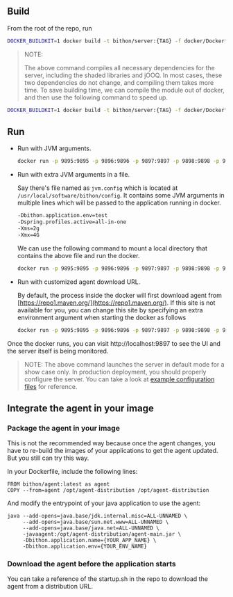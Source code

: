 <!--
  ~
  ~ Copyright 2020 bithon.org
  ~
  ~ Licensed under the Apache License, Version 2.0 (the "License");
  ~ you may not use this file except in compliance with the License.
  ~ You may obtain a copy of the License at
  ~
  ~     http://www.apache.org/licenses/LICENSE-2.0
  ~
  ~ Unless required by applicable law or agreed to in writing, software
  ~ distributed under the License is distributed on an "AS IS" BASIS,
  ~ WITHOUT WARRANTIES OR CONDITIONS OF ANY KIND, either express or implied.
  ~ See the License for the specific language governing permissions and
  ~ limitations under the License.
  ~
  -->

## Build

From the root of the repo, run 

```bash
DOCKER_BUILDKIT=1 docker build -t bithon/server:{TAG} -f docker/Dockerfile-server .
```

> NOTE:
> 
> The above command compiles all necessary dependencies for the server, including the shaded libraries and jOOQ.
> In most cases, these two dependencies do not change, and compiling them takes more time.
> To save building time, we can compile the module out of docker, and then use the following command to speed up.
> 

```bash
DOCKER_BUILDKIT=1 docker build -t bithon/server:{TAG} -f docker/Dockerfile-server --build-arg BUILD_FROM_SOURCE=false .
```

## Run

- Run with JVM arguments.
    ```bash
    docker run -p 9895:9895 -p 9896:9896 -p 9897:9897 -p 9898:9898 -p 9899:9899 -e JAVA_OPTS="-Xmx4g -Dbithon.application.env=test -Dspring.profiles.active=all-in-one" -itd bithon/server:{TAG} 
    ```

- Run with extra JVM arguments in a file.

    Say there's file named as `jvm.config` which is located at `/usr/local/software/bithon/config`. 
    It contains some JVM arguments in multiple lines which will be passed to the application running in docker.

    ```bash
    -Dbithon.application.env=test
    -Dspring.profiles.active=all-in-one
    -Xms=2g
    -Xmx=4G
    ```
    We can use the following command to mount a local directory that contains the above file and run the docker.
    ```bash
    docker run -p 9895:9895 -p 9896:9896 -p 9897:9897 -p 9898:9898 -p 9899:9899 -v /usr/local/software/bithon/config:/opt/shared/conf -itd bithon/server:{TAG} 
    ```
  
- Run with customized agent download URL.
  
    By default, the process inside the docker will first download agent from [https://repo1.maven.org/](https://repo1.maven.org/).
    If this site is not available for you, you can change this site by specifying an extra environment argument when starting the docker as follows 
    ```bash
    docker run -p 9895:9895 -p 9896:9896 -p 9897:9897 -p 9898:9898 -p 9899:9899 -e AGENT_URI="YOUR_AGENT_URI" -e JAVA_OPTS="-Dbithon.application.env=test -Dspring.profiles.active=all-in-one" -itd bithon/server:{TAG} 
    ```
  
Once the docker runs, you can visit http://localhost:9897 to see the UI and the server itself is being monitored.

> NOTE:
> The above command launches the server in default mode for a show case only.
> In production deployment, you should properly configure the server.
> You can take a look at [example configuration files](../server/server-starter/src/main/resources) for reference.

## Integrate the agent in your image

### Package the agent in your image

This is not the recommended way because once the agent changes,
you have to re-build the images of your applications to get the agent updated.
But you still can try this way.

In your Dockerfile, include the following lines:

```
FROM bithon/agent:latest as agent
COPY --from=agent /opt/agent-distribution /opt/agent-distribution
```

And modify the entrypoint of your java application to use the agent:
```
java --add-opens=java.base/jdk.internal.misc=ALL-UNNAMED \
     --add-opens=java.base/sun.net.www=ALL-UNNAMED \
     --add-opens=java.base/java.net=ALL-UNNAMED \
     -javaagent:/opt/agent-distribution/agent-main.jar \
     -Dbithon.application.name={YOUR_APP_NAME} \
     -Dbithon.application.env={YOUR_ENV_NAME}
```

### Download the agent before the application starts

You can take a reference of the startup.sh in the repo to download the agent from a distribution URL.